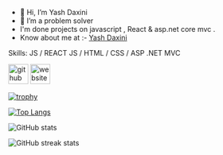 - 👋 Hi, I’m Yash Daxini
- 👀 I’m a problem solver
- I'm done projects on javascript , React & asp.net core mvc .
- Know about me at :- [Yash Daxini](https://yash-daxini.netlify.app/)

Skills: JS / REACT  JS / HTML / CSS / ASP .NET MVC



[<img src='https://cdn.jsdelivr.net/npm/simple-icons@3.0.1/icons/github.svg' alt='github' height='40'>](https://github.com/Yash-Daxini)  [<img src='https://cdn.jsdelivr.net/npm/simple-icons@3.0.1/icons/icloud.svg' alt='website' height='40'>](https://yash-daxini.netlify.app/)  

[![trophy](https://github-profile-trophy.vercel.app/?username=Yash-Daxini&show_icons=true&theme=radical)](https://github.com/ryo-ma/github-profile-trophy)

[![Top Langs](https://github-readme-stats.vercel.app/api/top-langs/?username=Yash-Daxini&theme=radical)](https://github.com/anuraghazra/github-readme-stats)

![GitHub stats](https://github-readme-stats.vercel.app/api?username=Yash-Daxini&show_icons=true&count_private=true&theme=radical)  

![GitHub streak stats](https://streak-stats.demolab.com/?user=Yash-Daxini&theme=radical)  

